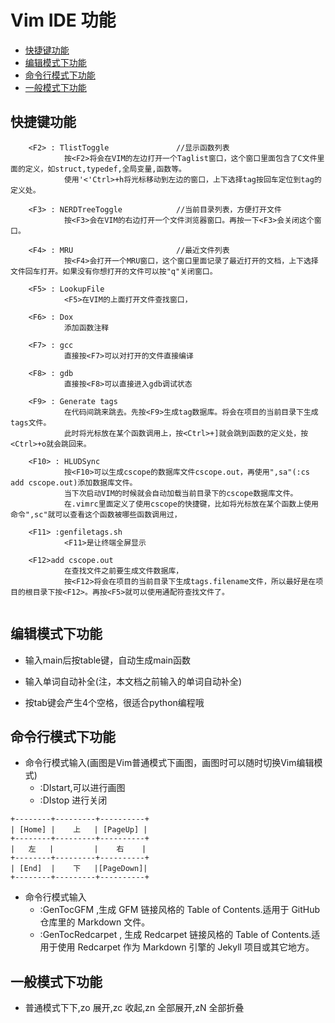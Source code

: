 # Vim IDE 功能

* [快捷键功能](#快捷键功能)
* [编辑模式下功能](#编辑模式下功能)
* [命令行模式下功能](#命令行模式下功能)
* [一般模式下功能](#一般模式下功能)

## 快捷键功能

```
    <F2> : TlistToggle               //显示函数列表
            按<F2>将会在VIM的左边打开一个Taglist窗口，这个窗口里面包含了C文件里面的定义，如struct,typedef,全局变量,函数等。
            使用'<'Ctrl>+h将光标移动到左边的窗口，上下选择tag按回车定位到tag的定义处。

    <F3> : NERDTreeToggle            //当前目录列表，方便打开文件
            按<F3>会在VIM的右边打开一个文件浏览器窗口。再按一下<F3>会关闭这个窗口。

    <F4> : MRU			             //最近文件列表
            按<F4>会打开一个MRU窗口，这个窗口里面记录了最近打开的文档，上下选择文件回车打开。如果没有你想打开的文件可以按"q"关闭窗口。

    <F5> : LookupFile
            <F5>在VIM的上面打开文件查找窗口，

    <F6> : Dox
            添加函数注释

    <F7> : gcc
            直接按<F7>可以对打开的文件直接编译

    <F8> : gdb
            直接按<F8>可以直接进入gdb调试状态

    <F9> : Generate tags
            在代码间跳来跳去。先按<F9>生成tag数据库。将会在项目的当前目录下生成tags文件。
            此时将光标放在某个函数调用上，按<Ctrl>+]就会跳到函数的定义处，按<Ctrl>+o就会跳回来。

    <F10> : HLUDSync
            按<F10>可以生成cscope的数据库文件cscope.out，再使用",sa"(:cs add cscope.out)添加数据库文件。
            当下次启动VIM的时候就会自动加载当前目录下的cscope数据库文件。
            在.vimrc里面定义了使用cscope的快捷键，比如将光标放在某个函数上使用命令",sc"就可以查看这个函数被哪些函数调用过，

    <F11> :genfiletags.sh
            <F11>是让终端全屏显示

    <F12>add cscope.out
            在查找文件之前要生成文件数据库，
            按<F12>将会在项目的当前目录下生成tags.filename文件，所以最好是在项目的根目录下按<F12>。再按<F5>就可以使用通配符查找文件了。
            
```

## 编辑模式下功能 

* 输入main后按table键，自动生成main函数

* 输入单词自动补全(注，本文档之前输入的单词自动补全)

* 按tab键会产生4个空格，很适合python编程哦

## 命令行模式下功能

* 命令行模式输入(画图是Vim普通模式下画图，画图时可以随时切换Vim编辑模式)
    * :DIstart,可以进行画图
    * :DIstop 进行关闭
```
+--------+---------+----------+
| [Home] |    上   | [PageUp] |
+--------+---------+----------+
|   左   |         |    右    |
+--------+---------+----------+
| [End]  |    下   |[PageDown]|
+--------+---------+----------+

```

* 命令行模式输入 
    * :GenTocGFM ,生成 GFM 链接风格的 Table of Contents.适用于 GitHub 仓库里的 Markdown 文件。
    * :GenTocRedcarpet , 生成 Redcarpet 链接风格的 Table of Contents.适用于使用 Redcarpet 作为 Markdown 引擎的 Jekyll 项目或其它地方。

## 一般模式下功能

* 普通模式下下,zo 展开,zc 收起,zn 全部展开,zN 全部折叠

